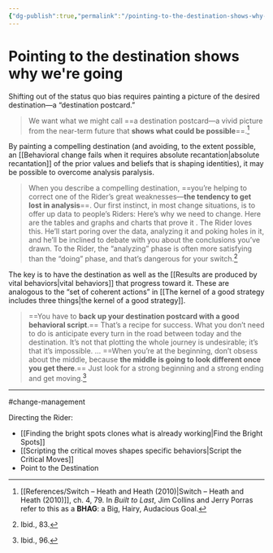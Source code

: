 ```yaml
---
{"dg-publish":true,"permalink":"/pointing-to-the-destination-shows-why-we-re-going/"}
---
```


# Pointing to the destination shows why we're going

Shifting out of the status quo bias requires painting a picture of the desired destination—a “destination postcard.”

> We want what we might call ==a destination postcard—a vivid picture from the near-term future that **shows what could be possible**==.[^1]

By painting a compelling destination (and avoiding, to the extent possible, an [[Behavioral change fails when it requires absolute recantation\|absolute recantation]] of the prior values and beliefs that is shaping identities), it may be possible to overcome analysis paralysis.

> When you describe a compelling destination, ==you’re helping to correct one of the Rider’s great weaknesses—**the tendency to get lost in analysis**==. Our first instinct, in most change situations, is to offer up data to people’s Riders: Here’s why we need to change. Here are the tables and graphs and charts that prove it . The Rider loves this. He’ll start poring over the data, analyzing it and poking holes in it, and he’ll be inclined to debate with you about the conclusions you’ve drawn. To the Rider, the “analyzing” phase is often more satisfying than the “doing” phase, and that’s dangerous for your switch.[^2]

The key is to have the destination as well as the [[Results are produced by vital behaviors\|vital behaviors]] that progress toward it. These are analogous to the “set of coherent actions” in [[The kernel of a good strategy includes three things\|the kernel of a good strategy]].

> ==You have to **back up your destination postcard with a good behavioral script**.== That’s a recipe for success. What you don’t need to do is anticipate every turn in the road between today and the destination. It’s not that plotting the whole journey is undesirable; it’s that it’s impossible. … ==When you’re at the beginning, don’t obsess about the middle, because **the middle is going to look different once you get there**.== Just look for a strong beginning and a strong ending and get moving.[^4]



---
#change-management 

Directing the Rider:
- [[Finding the bright spots clones what is already working\|Find the Bright Spots]]
- [[Scripting the critical moves shapes specific behaviors\|Script the Critical Moves]]
- Point to the Destination

[^1]: [[References/Switch – Heath and Heath (2010)\|Switch – Heath and Heath (2010)]], ch. 4, 79. In *Built to Last*, Jim Collins and Jerry Porras refer to this as a **BHAG**: a Big, Hairy, Audacious Goal.
[^2]: Ibid., 83.
[^3]: In [[References/Good Strategy Bad Strategy – Rumelt (2011)\|Good Strategy Bad Strategy – Rumelt (2011)]] (ch. 5, “The Kernel of a Good Strategy”), Rumelt suggests that third element of a good strategy is “A set of **coherent actions** that are designed to carry out the guiding policy. These are steps that are coordinated with one another to work together in accomplishing the guiding policy.”
[^4]: Ibid., 96.